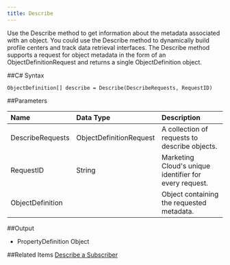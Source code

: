 ```yaml
---
title: Describe
---
```

Use the Describe method to get information about the metadata associated with an object. You could use the Describe method to dynamically build profile centers and track data retrieval interfaces. The Describe method supports a request for object metadata in the form of an ObjectDefinitionRequest and returns a single ObjectDefinition object.

##C# Syntax
```
ObjectDefinition[] describe = Describe(DescribeRequests, RequestID)
```
##Parameters
<table class="table table-hover">
<thead align="left">
<tr><th>Name</th><th>Data Type</th><th>Description</th></tr>
</thead>
<tbody>
<tr>
<td>DescribeRequests</td>
<td>ObjectDefinitionRequest</td>
<td>A collection of requests to describe objects.</td>
</tr>
<tr>
<td>RequestID</td>
<td>String</td>
<td>Marketing Cloud's unique identifier for every request.</td>
</tr>
<tr>
<td>ObjectDefinition</td>
<td></td>
<td>Object containing the requested metadata.</td>
</tr>
</tbody>
</table>

##Output
<ul>
<li>PropertyDefinition Object</li>
</ul>

##Related Items
[Describe a Subscriber](describing_a_subscriber.htm)
